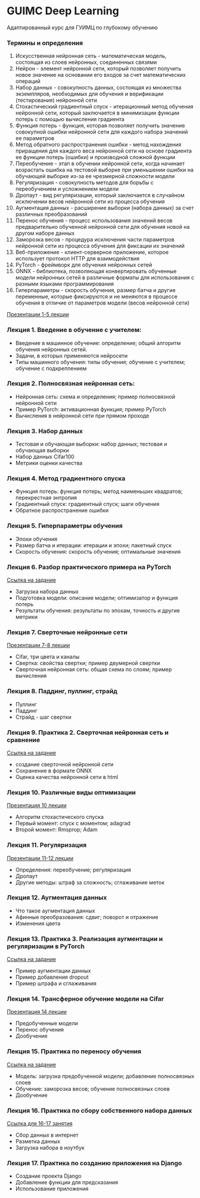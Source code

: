 # GUIMC Deep Learning
Адаптированный курс для ГУИМЦ по глубокому обучению

### Термины и определения

1. Искусственная нейронная сеть - математическая модель, состоящая из слоев нейронных, соединенных связями 
2. Нейрон - элемент нейронной сети, который позволяет получить новое значение на основании его входов за счет математических операций
3. Набор данных - совокупность данных, состоящая из множества экземпляров, необходимых для обучения и верификации (тестирования) нейронной сети
4. Стохастический градиентный спуск - итерационный метод обучения нейронной сети, который заключается в минимизации функции потерь с помощью вычисления градиента
5. Функция потерь - функция, которая позволяет получить значение совокупной ошибки нейронной сети для каждого набора значений ее параметров 
6. Метод обратного распространения ошибки - метод нахождения приращения для каждого веса нейронной сети на основе градиента ее функции потерь (ошибки) и производной сложной функции
7. Переобучение - этап в обучении нейронной сети, когда начинает возрастать ошибка на тестовой выборке при уменьшении ошибки на обучающей выборке из-за ее чрезмерной сложности модели
8. Регуляризация - совокупность методов для борьбы с переобучением и усложнением модели
9. Дропаут - вид регуляризации, который заключается в случайном исключении весов нейронной сети из процесса обучения 
10. Аугментация данных - расширение выборки (набора данных) за счет различных преобразований
11. Перенос обучения - процесс использования значений весов предварительно обученной нейронной сети для обучения новой на другом наборе данных
12. Заморозка весов - процедура исключения части параметров нейронной сети из процесса обучения для фиксации их значений
13. Веб-приложение - клиент-серверное приложение, которое использует протокол HTTP для взаимодействия 
14. PyTorch - фреймворк для обучения нейронных сетей
15. ONNX - библиотека, позволяющая конвертировать обученные модели нейронных сетей в различные форматы для использования с разными языками программирования
16. Гиперпараметры - скорость обучения, размер батча и другие переменные, которые фиксируются и не меняются в процессе обучения в отличие от параметров модели (весов нейронной сети)

[Презентации 1-5 лекции](https://github.com/iu5git/GUIMC-Deep-Learning/blob/main/lections/lection_1.pdf)

### Лекция 1. Введение в обучение с учителем: 
- Введение в машинное обучение: определение; общий алгоритм обучения нейронных сетей.  
- Задачи, в которых применяются нейросети
- Типы машинного обучения: типы обучения; обучение с учителем; обучение с подкреплением

### Лекция 2. Полносвязная нейронная сеть: 
- Нейронная сеть: схема и определения; пример полносвязной нейронной сети
- Пример PyTorch: активационная функция; пример PyTorch
- Вычисления в нейронной сети при прямом проходе

### Лекция 3. Набор данных
- Тестовая и обучающая выборки: набор данных; тестовая и обучающая выборки
- Набор данных Cifar100
- Метрики оценки качества

### Лекция 4. Метод градиентного спуска
- Функция потерь: функция потерь; метод наименьших квадратов; перекрестная энтропия
- Градиентный спуск: градиентный спуск; шаги обучения
- Обратное распространение ошибки

### Лекция 5. Гиперпараметры обучения
- Эпохи обучения
- Размер батча и итерации: итерации и эпохи; пакетный спуск
- Скорость обучения: скорость обучения; оптимальные значения

### Лекция 6. Разбор практического примера на PyTorch

[Ссылка на задание](/notebooks/Lab1.ipynb)
- Загрузка набора данных
- Подготовка модели: описание модели; оптимизатор и функция потерь
- Результаты обучения: результаты по эпохам, точность и другие метрики

### Лекция 7. Сверточные нейронные сети

[Презентации 7-8 лекции](https://github.com/iu5git/GUIMC-Deep-Learning/blob/main/lections/lection_2.pdf)
- Cifar, три цвета и каналы
- Свертка: свойства свертки; пример двумерной свертки
- Сверточная нейронная сеть: общая схема по слоям; пример вычисления

### Лекция 8. Паддинг, пуллинг, страйд
- Пуллинг
- Паддинг
- Страйд - шаг свертки 

### Лекция 9. Практика 2. Сверточная нейронная сеть и сравнение

[Ссылка на задание](/notebooks/Lab2.ipynb)
- создание сверточной нейронной сети
- Сохранение в формате ONNX
- Оценка качества нейронной сети в html

### Лекция 10. Различные виды оптимизации

[Презентация 10 лекции](https://github.com/iu5git/GUIMC-Deep-Learning/blob/main/lections/lection_3.pdf)
- Алгоритм стохастического спуска
- Первый момент: спуск с моментом; adagrad
- Второй момент: Rmsprop; Adam 

### Лекция 11. Регуляризация

[Презентации 11-12 лекции](https://github.com/iu5git/GUIMC-Deep-Learning/blob/main/lections/lection_4.pdf)
- Определения: переобучение; регуляризация
- Дропаут 
- Другие методы: штраф за сложность; сглаживание меток

### Лекция 12. Аугментация данных
- Что такое аугментация данных
- Афинные преобразования: сдвиг; поворот и отражение 
- Изменения цвета

### Лекция 13. Практика 3. Реализация аугментации и регуляризации в PyTorch

[Ссылка на задание](/notebooks/Lab3.ipynb)
- Пример аугментации данных
- Пример добавления dropout
- Пример штрафа и сглаживания

### Лекция 14. Трансферное обучение модели на Cifar

[Презентация 14 лекции](https://github.com/iu5git/GUIMC-Deep-Learning/blob/main/lections/lection_5.pdf)
- Предобученные модели
- Перенос обучения
- Дообучение

### Лекция 15. Практика по переносу обучения

[Ссылка на задание](/notebooks/Lab4.ipynb)
- Модель: загрузка предобученной модели; добавление полносвязных слоев
- Обучение: заморозка весов; обучение полносвязных слоев
- Дообучение

### Лекция 16. Практика по сбору собственного набора данных

[Ссылка для 16-17 занятия](/homework)
- Сбор данных в интернет
- Разметка данных
- Загрузка набора в ноутбук

### Лекция 17. Практика по созданию приложения на Django
- Создание проекта Django
- Добавление функции для предсказания 
- Использование приложения
